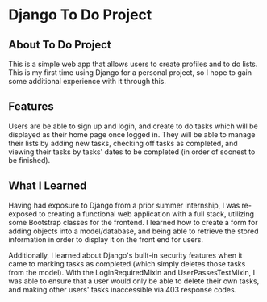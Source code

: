 # Django To Do Project
## About To Do Project
This is a simple web app that allows users to create profiles and to do lists. This is my first time using Django for a personal project, so I hope to gain some additional experience with it through this.

## Features
Users are be able to sign up and login, and create to do tasks which will be displayed as their home page once logged in. They will be able to manage their lists by adding new tasks, checking off tasks as completed, and viewing their tasks by tasks' dates to be completed (in order of soonest to be finished).

## What I Learned
Having had exposure to Django from a prior summer internship, I was re-exposed to creating a functional web application with a full stack, utilizing some Bootstrap classes for the frontend. I learned how to create a form for adding objects into a model/database, and being able to retrieve the stored information in order to display it on the front end for users. 

Additionally, I learned about Django's built-in security features when it came to marking tasks as completed (which simply deletes those tasks from the model). With the LoginRequiredMixin and UserPassesTestMixin, I was able to ensure that a user would only be able to delete their own tasks, and making other users' tasks inaccessible via 403 response codes.
